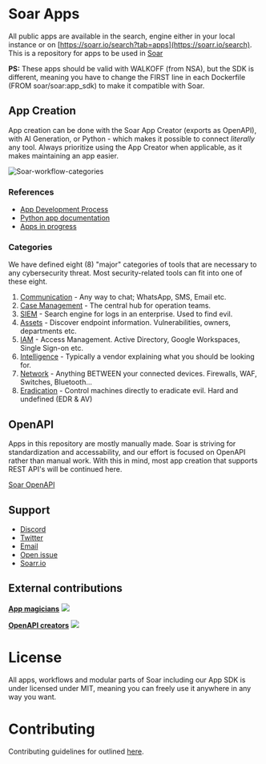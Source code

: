 # Soar Apps
All public apps are available in the search, engine either in your local instance or on [https://soarr.io/search?tab=apps](https://soarr.io/search). This is a repository for apps to be used in [Soar](https://github.com/Shashankgupta200/Soar/soar)

**PS:** These apps should be valid with WALKOFF (from NSA), but the SDK is different, meaning you have to change the FIRST line in each Dockerfile (FROM soar/soar:app_sdk) to make it compatible with Soar.

## App Creation 
App creation can be done with the Soar App Creator (exports as OpenAPI), with AI Generation, or Python - which makes it possible to connect _literally_ any tool. Always prioritize using the App Creator when applicable, as it makes maintaining an app easier. 

![Soar-workflow-categories](https://github.com/Shashankgupta200/Soar/soar-workflows/blob/master/images/categories_circle_dark.png)

### References 
* [App Development Process](https://github.com/Shashankgupta200/Soar/soar-docs/blob/master/handbook/engineering/app_development.md)
* [Python app documentation](https://soarr.io/docs/app_creation)
* [Apps in progress](https://github.com/Shashankgupta200/Soar/soar-apps/projects/1)

### Categories 
We have defined eight (8) "major" categories of tools that are necessary to any cybersecurity threat. Most security-related tools can fit into one of these eight.
1. [Communication](https://github.com/Shashankgupta200/Soar/soar-apps/issues/26) 		- Any way to chat; WhatsApp, SMS, Email etc. 
2. [Case Management](https://github.com/Shashankgupta200/Soar/soar-apps/issues/22)	- The central hub for operation teams.
3. [SIEM](https://github.com/Shashankgupta200/Soar/soar-apps/issues/21)							- Search engine for logs in an enterprise. Used to find evil.
4. [Assets](https://github.com/Shashankgupta200/Soar/soar-apps/issues/25) 					- Discover endpoint information. Vulnerabilities, owners, departments etc.
5. [IAM](https://github.com/Shashankgupta200/Soar/soar-apps/issues/86)  						- Access Management. Active Directory, Google Workspaces, Single Sign-on etc.
6. [Intelligence](https://github.com/Shashankgupta200/Soar/soar-apps/issues/24) 		- Typically a vendor explaining what you should be looking for.
7. [Network](https://github.com/Shashankgupta200/Soar/soar-apps/issues/27)					- Anything BETWEEN your connected devices. Firewalls, WAF, Switches, Bluetooth...
8. [Eradication](https://github.com/Shashankgupta200/Soar/soar-apps/issues/23) 			- Control machines directly to eradicate evil. Hard and undefined (EDR & AV)

## OpenAPI
Apps in this repository are mostly manually made. Soar is striving for standardization and accessability, and our effort is focused on OpenAPI rather than manual work. With this in mind, most app creation that supports REST API's will be continued here.

[Soar OpenAPI](https://github.com/frikky/security-openapis)

## Support
* [Discord](https://discord.gg/B2CBzUm)
* [Twitter](https://twitter.com/soario)
* [Email](mailto:support@soarr.io)
* [Open issue](https://github.com/Shashankgupta200/Soar/soar/issues/new)
* [Soarr.io](https://soarr.io/contact)

## External contributions
[**App magicians**](https://github.com/Shashankgupta200/Soar/soar-apps)
<a href="https://github.com/Shashankgupta200/Soar/soar-apps/graphs/contributors">
  <img src="https://contrib.rocks/image?repo=soar/soar-apps" />
</a>

[**OpenAPI creators**](https://github.com/frikky/security-openapis)
<a href="https://github.com/Shashankgupta200/Soar/soar-apps/graphs/contributors">
  <img src="https://contrib.rocks/image?repo=frikky/security-openapis" />
</a>

# License
All apps, workflows and modular parts of Soar including our App SDK is under licensed under MIT, meaning you can freely use it anywhere in any way you want.

# Contributing
Contributing guidelines for outlined [here](https://github.com/Shashankgupta200/Soar/soar/blob/master/.github/CONTRIBUTING.md).
